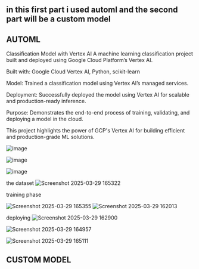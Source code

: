 ## in this first part i used automl and the second part will be a custom model 

## AUTOML
Classification Model with Vertex AI
A machine learning classification project built and deployed using Google Cloud Platform’s Vertex AI.

Built with: Google Cloud Vertex AI, Python, scikit-learn

Model: Trained a classification model using Vertex AI’s managed services.

Deployment: Successfully deployed the model using Vertex AI for scalable and production-ready inference.

Purpose: Demonstrates the end-to-end process of training, validating, and deploying a model in the cloud.

This project highlights the power of GCP's Vertex AI for building efficient and production-grade ML solutions.


![image](https://github.com/user-attachments/assets/b657e0ca-88e7-4c0a-a1a1-b6ca40698fab)

![image](https://github.com/user-attachments/assets/844bde34-d13e-44d6-acd5-2da388904f62)

![image](https://github.com/user-attachments/assets/e08a4d65-de72-4631-8902-6de28719304c)


the dataset 
![Screenshot 2025-03-29 165322](https://github.com/user-attachments/assets/743b70ec-86fc-4e9f-86cd-61b0d4907354)

training phase 

![Screenshot 2025-03-29 165355](https://github.com/user-attachments/assets/e3483629-c6f0-467e-8b41-2e3077b6049d)
![Screenshot 2025-03-29 162013](https://github.com/user-attachments/assets/ddc5c444-c8c8-4355-a70c-475347a99d59)

deploying
![Screenshot 2025-03-29 162900](https://github.com/user-attachments/assets/36439058-d963-46f8-9462-ce704f976d3d)


![Screenshot 2025-03-29 164957](https://github.com/user-attachments/assets/43f382e1-cd95-4e8b-9de1-12aae789e01c)


![Screenshot 2025-03-29 165111](https://github.com/user-attachments/assets/b4ec5426-b7d9-4492-8364-1ef5a6cf09b8)


## CUSTOM MODEL
